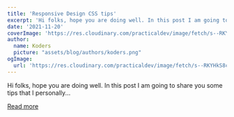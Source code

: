 ```yaml
---
title: 'Responsive Design CSS tips'
excerpt: 'Hi folks, hope you are doing well. In this post I am going to share you some tips that I personally...'
date: '2021-11-20'
coverImage: 'https://res.cloudinary.com/practicaldev/image/fetch/s--RKYHkS8c--/c_imagga_scale,f_auto,fl_progressive,h_420,q_auto,w_1000/https://dev-to-uploads.s3.amazonaws.com/uploads/articles/4ixwf8ldladua3cp6edl.png'
author:
  name: Koders
  picture: "assets/blog/authors/koders.png"
ogImage:
  url: 'https://res.cloudinary.com/practicaldev/image/fetch/s--RKYHkS8c--/c_imagga_scale,f_auto,fl_progressive,h_420,q_auto,w_1000/https://dev-to-uploads.s3.amazonaws.com/uploads/articles/4ixwf8ldladua3cp6edl.png'
---
```


Hi folks, hope you are doing well. In this post I am going to share you some tips that I personally...

[Read more](https://dev.to/fidalmathew/responsive-design-css-tips-nhj)
